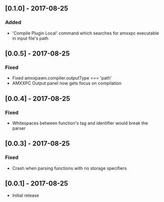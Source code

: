 ## [0.1.0] - 2017-08-25
### Added
- 'Compile Plugin Local' command which searches for amxxpc executable in input file's path

## [0.0.5] - 2017-08-25
### Fixed
- Fixed amxxpawn.compiler.outputType === 'path'
- AMXXPC Output panel now gets focus on compilation

## [0.0.4] - 2017-08-25
### Fixed
- Whitespaces between function's tag and identifier would break the parser

## [0.0.3] - 2017-08-25
### Fixed
- Crash when parsing functions with no storage specifiers

## [0.0.1] - 2017-08-25
- Initial release